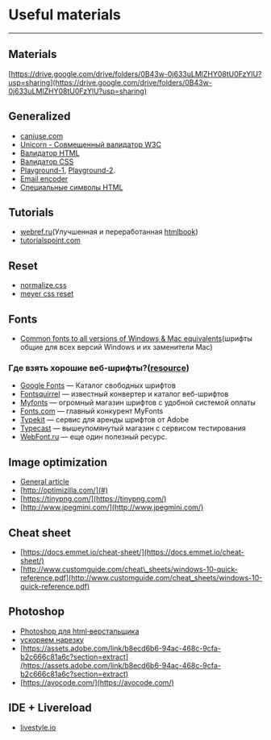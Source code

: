 # Useful materials

---

## Materials

[https://drive.google.com/drive/folders/0B43w-0j633uLMlZHY08tU0FzYlU?usp=sharing](https://drive.google.com/drive/folders/0B43w-0j633uLMlZHY08tU0FzYlU?usp=sharing)

## Generalized

* [caniuse.com](http://caniuse.com/)
* [Unicorn - Совмещенный валидатор W3C](https://validator.w3.org/unicorn/?ucn_lang=ru)
* [Валидатор HTML](https://validator.w3.org/) 
* [Валидатор CSS](https://jigsaw.w3.org/css-validator/)
* [Playground-1](https://codepen.io), [Playground-2](https://jsfiddle.net/).
* [Email encoder](http://wbwip.com/wbw/emailencoder.html)
* [Специальные символы HTML](https://htmlweb.ru/html/symbols.php)

## Tutorials

* [webref.ru](https://webref.ru/)\(Улучшенная и переработанная [htmlbook](http://htmlbook.ru/)\)
* [tutorialspoint.com](https://www.tutorialspoint.com/web_development_tutorials.htm)

## Reset

* [normalize.css](http://necolas.github.io/normalize.css/)
* [meyer css reset](https://meyerweb.com/eric/tools/css/reset/)

## Fonts

* [Common fonts to all versions of Windows & Mac equivalents](http://www.ampsoft.net/webdesign-l/WindowsMacFonts.html)\(шрифты общие для всех версий Windows и их заменители Mac\)

### Где взять хорошие веб-шрифты?\([resource](https://habrahabr.ru/company/adv/blog/184864/)\)

* [Google Fonts](http://www.google.com/fonts/) — Каталог свободных шрифтов
* [Fontsquirrel](http://www.fontsquirrel.com/) — известный конвертер и каталог веб-шрифтов
* [Myfonts](http://www.myfonts.com/) — огромный магазин шрифтов с удобной системой оплаты
* [Fonts.com](http://www.fonts.com/) — главный конкурент MyFonts
* [Typekit](https://typekit.com/) — сервис для аренды шрифтов от Adobe
* [Typecast](http://typecast.com/) — вышеупомянутый магазин с сервисом тестирования
* [WebFont.ru](#) — еще один полезный ресурс.

## Image optimization

* [General article](https://developers.google.com/web/fundamentals/performance/optimizing-content-efficiency/image-optimization?hl=ru)
* [http://optimizilla.com/](#)
* [https://tinypng.com/](https://tinypng.com/)
* [http://www.jpegmini.com/](http://www.jpegmini.com/)

## Cheat sheet

* [https://docs.emmet.io/cheat-sheet/](https://docs.emmet.io/cheat-sheet/)
* [http://www.customguide.com/cheat\_sheets/windows-10-quick-reference.pdf](http://www.customguide.com/cheat_sheets/windows-10-quick-reference.pdf)

## Photoshop

* [Photoshop для html‑верстальщика](http://nicothin.pro/page/photoshop-dlja-html-verstalshhika)
* [ускоряем нарезку](http://jnet.kz/httml/2014/03/13/eksport-sloev-iz-photoshop-v-odin-klik.html)
* [https://assets.adobe.com/link/b8ecd6b6-94ac-468c-9cfa-b2c666c81a6c?section=extract](https://assets.adobe.com/link/b8ecd6b6-94ac-468c-9cfa-b2c666c81a6c?section=extract)
* [https://avocode.com/](https://avocode.com/)

## IDE + Livereload

* [livestyle.io](http://livestyle.io/docs/)



